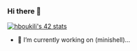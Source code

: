 ### Hi there 👋
[![hboukili's 42 stats](https://badge.mediaplus.ma/greenbinary/hboukili?1337Badge=off&42Network=off)](https://github.com/oakoudad/badge42)
- 🔭 I’m currently working on (minishell)...
<!--
**hboukiili/hboukiili** is a ✨ _special_ ✨ repository because its `README.md` (this file) appears on your GitHub profile.

Here are some ideas to get you started:

- 🌱 I’m currently learning ...
- 👯 I’m looking to collaborate on ...
- 🤔 I’m looking for help with ...
- 💬 Ask me about ...
- 📫 How to reach me: ...
- 😄 Pronouns: ...
- ⚡ Fun fact: ...
-->
